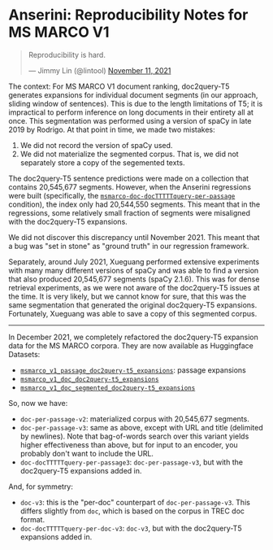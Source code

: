 # Anserini: Reproducibility Notes for MS MARCO V1

<blockquote class="twitter-tweet"><p lang="en" dir="ltr">Reproducibility is hard.</p>&mdash; Jimmy Lin (@lintool) <a href="https://twitter.com/lintool/status/1458853999298465796?ref_src=twsrc%5Etfw">November 11, 2021</a></blockquote>

The context: For MS MARCO V1 document ranking, doc2query-T5 generates expansions for individual document segments (in our approach, sliding window of sentences).
This is due to the length limitations of T5; it is impractical to perform inference on long documents in their entirety all at once.
This segmentation was performed using a version of spaCy in late 2019 by Rodrigo.
At that point in time, we made two mistakes:

1. We did not record the version of spaCy used.
2. We did not materialize the segmented corpus. That is, we did not separately store a copy of the segemented texts.

The doc2query-T5 sentence predictions were made on a collection that contains 20,545,677 segments.
However, when the Anserini regressions were built (specifically, the [`msmarco-doc-docTTTTTquery-per-passage`](regressions-msmarco-doc-docTTTTTquery-per-passage.md) condition), the index only had 20,544,550 segments.
This meant that in the regressions, some relatively small fraction of segments were misaligned with the doc2query-T5 expansions.

We did not discover this discrepancy until November 2021.
This meant that a bug was "set in stone" as "ground truth" in our regression framework.

Separately, around July 2021, Xueguang performed extensive experiments with many many different versions of spaCy and was able to find a version that also produced 20,545,677 segments (spaCy 2.1.6).
This was for dense retrieval experiments, as we were not aware of the doc2query-T5 issues at the time.
It is very likely, but we cannot know for sure, that this was the same segmentation that generated the original doc2query-T5 expansions.
Fortunately, Xueguang was able to save a copy of this segmented corpus.

---

In December 2021, we completely refactored the doc2query-T5 expansion data for the MS MARCO corpora.
They are now available as Huggingface Datasets:

+ [`msmarco_v1_passage_doc2query-t5_expansions`](https://huggingface.co/datasets/castorini/msmarco_v1_passage_doc2query-t5_expansions): passage expansions
+ [`msmarco_v1_doc_doc2query-t5_expansions`](https://huggingface.co/datasets/castorini/msmarco_v1_doc_doc2query-t5_expansions)
+ [`msmarco_v1_doc_segmented_doc2query-t5_expansions`](https://huggingface.co/datasets/castorini/msmarco_v1_doc_segmented_doc2query-t5_expansions)



So, now we have:

+ `doc-per-passage-v2`: materialized corpus with 20,545,677 segments.
+ `doc-per-passage-v3`: same as above, except with URL and title (delimited by newlines). Note that bag-of-words search over this variant yields higher effectiveness than above, but for input to an encoder, you probably don't want to include the URL.
+ `doc-docTTTTTquery-per-passage3`: `doc-per-passage-v3`, but with the doc2query-T5 expansions added in.

And, for symmetry:

+ `doc-v3`: this is the "per-doc" counterpart of `doc-per-passage-v3`. This differs slightly from `doc`, which is based on the corpus in TREC doc format.
+ `doc-docTTTTTquery-per-doc-v3`: `doc-v3`, but with the doc2query-T5 expansions added in.
